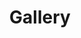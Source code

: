 ---
templateKey: gallery-page
title: Gallery
photos:
  - image: /img/img_9170-min.jpg
  - image: /img/img_9171-min.jpg
  - image: /img/img_9236-min.jpg
  - image: /img/img_9240-min.jpg
---